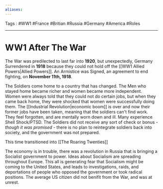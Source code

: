 ```yaml
---
aliases: 
---
```

Tags : #WW1 #France #Britian #Russia #Germany #America #Roles
___
# WW1 After The War
The War was predilected to last far into **1920**, but unexpectedly, Germany Surrendered in **1918** because they could not hold off the [[WW1 Allied Powers|Allied Powers]]. An Armistice was Signed, an agreement to end fighting, on **November 11th, 1918**.

The Soldiers come home to a country that has changed. The Men who stayed home became richer and women became more independent. Women were always told that they could not do certain jobs, but when they came back home, they were shocked that women were successfully doing them. The [[Industrial Revolution|economic boom]] is over and now their former jobs have been taken, meaning that the soldiers can't find work. They feel forgotten, and are mentally worn down and ill. Many experience Shell Shock/PTSD.
The Soldiers did not receive any sort of check or bonus - *though it was promised* - there is no plan to reintegrate soldiers back into society, and the government was not prepared.

This time transitioned into [[The Roaring Twenties]]

The economy is in trouble, there was a revolution in Russia that is bringing a Socialist government to power. Ideas about Socialism are spreading throughout Europe. This all is generating fear that Socialism might be coming to the United States, and leads to investigations, raids, and deportations of people who opposed the government or took radical positions. The average US citizen did not benifit from the War, and was at unrest.